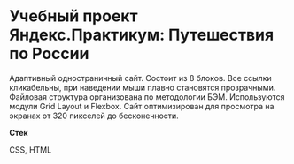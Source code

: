 # Учебный проект Яндекс.Практикум: Путешествия по России

Адаптивный одностраничный сайт. Состоит из 8 блоков. Все ссылки кликабельны, при наведении мыши плавно становятся прозрачными. Файловая структура организована по методологии БЭМ. Используются модули Grid Layout и Flexbox. Сайт оптимизирован для просмотра на экранах от 320 пикселей до бесконечности.

**Стек**

CSS, HTML
